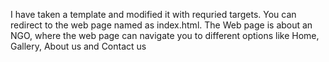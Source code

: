 I have taken a template and modified it with requried targets. You can redirect to the web page named as index.html.
The Web page is about an NGO, where the web page can navigate you to different options like Home, Gallery, About us and Contact us
